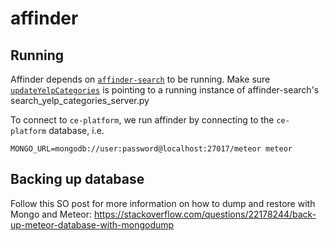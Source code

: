 # affinder

## Running
Affinder depends on [`affinder-search`](https://github.com/youralien/affinder-search) to be running. Make sure [`updateYelpCategories`](https://github.com/NUDelta/affinder/blob/master/server/methods.js) is pointing to a running instance of affinder-search's search_yelp_categories_server.py


To connect to `ce-platform`, we run affinder by connecting to the `ce-platform` database, i.e.

```
MONGO_URL=mongodb://user:password@localhost:27017/meteor meteor
```

## Backing up database
Follow this SO post for more information on how to dump and restore with Mongo and Meteor: https://stackoverflow.com/questions/22178244/back-up-meteor-database-with-mongodump

